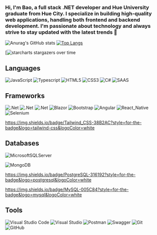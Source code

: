### Hi, I'm Bao, a full stack .NET developer and Hue University graduate from Hue City. I specialize in building high-quality web applications, handling both frontend and backend development. I'm passionate about technology and always strive to stay updated with the latest trends 👋
![Anurag's GitHub stats](https://github-readme-stats.vercel.app/api?username=baoluong2900&show_icons=true&theme=blue-green)
[![Top Langs](https://github-readme-stats.vercel.app/api/top-langs/?username=baoluong2900&layout=compact)](https://github.com/baoluong2900/github-readme-stats)

[![starcharts stargazers over time](https://starchart.cc/{baoluong2900}/{repo}.svg)


## Languages
![JavaScript](https://img.shields.io/badge/Javascript-%23323330.svg?style=flat&logo=javascript&logoColor=%23F7DF1E)
![Typescript](https://img.shields.io/badge/Typescript-ffffff.svg?style=flat&logo=typescript)
![HTML5](https://img.shields.io/badge/HTML5-%23E34F26.svg?style=flat&logo=html5&logoColor=white)
![CSS3](https://img.shields.io/badge/CSS3-%231572B6.svg?style=flat&logo=css3&logoColor=white)
![C#](https://img.shields.io/badge/C%23-%23239120.svg?style=flat&logo=c-sharp&logoColor=white)
![SAAS](https://img.shields.io/badge/Sass-CC6699?style=flat&logo=sass&logoColor=white)

## Frameworks
![.Net](https://img.shields.io/badge/.NET-5C2D91?style=flat&logo=.net&logoColor=white)
![.Net](https://img.shields.io/badge/EF%20Core-5C2D91?style=flat&logo=.net&logoColor=white)
![.Net](https://img.shields.io/badge/Identity-5C2D91?style=flat&logo=.net&logoColor=white)
![Blazor](https://img.shields.io/badge/Blazor-%235C2D91.svg?style=flat&logo=blazor&logoColor=white)
![Bootstrap](https://img.shields.io/badge/Bootstrap-%23563D7C.svg?style=flat&logo=bootstrap&logoColor=white)
![Angular](https://img.shields.io/badge/Angular-B52E31.svg?style=flat&logo=angular&logoColor=white)
![React_Native](https://img.shields.io/badge/React_Native-20232A?style=flat&logo=react&logoColor=61DAFB)
![Selenium](https://img.shields.io/badge/-Selenium-%43B02A?style=flat&logo=selenium&logoColor=white)

https://img.shields.io/badge/Tailwind_CSS-38B2AC?style=for-the-badge&logo=tailwind-css&logoColor=white

## Databases
![MicrosoftSQLServer](https://img.shields.io/badge/Microsoft%20SQL%20Server-CC2927?style=flat&logo=microsoft%20sql%20server&logoColor=white)

![MongoDB](https://img.shields.io/badge/MongoDB-%234ea94b.svg?style=flat&logo=mongodb&logoColor=white)

https://img.shields.io/badge/PostgreSQL-316192?style=for-the-badge&logo=postgresql&logoColor=white

https://img.shields.io/badge/MySQL-005C84?style=for-the-badge&logo=mysql&logoColor=white

## Tools
![Visual Studio Code](https://img.shields.io/badge/Visual%20Studio%20Code-0078d7.svg?style=flat&logo=visual-studio-code&logoColor=white)
![Visual Studio](https://img.shields.io/badge/Visual%20Studio-5C2D91.svg?style=flat&logo=visual-studio&logoColor=white)
![Postman](https://img.shields.io/badge/Postman-FF6C37?style=flat&logo=postman&logoColor=white)
![Swagger](https://img.shields.io/badge/-Swagger-%23Clojure?style=flat&logo=swagger&logoColor=white)
![Git](https://img.shields.io/badge/Git-%23F05033.svg?style=flat&logo=git&logoColor=white)
![GitHub](https://img.shields.io/badge/Github-%23121011.svg?style=flat&logo=github&logoColor=white)

<!--
**baoluong2900/baoluong2900** is a ✨ _special_ ✨ repository because its `README.md` (this file) appears on your GitHub profile.

Here are some ideas to get you started:

- 🔭 I’m currently working on ...
- 🌱 I’m currently learning ...
- 👯 I’m looking to collaborate on ...
- 🤔 I’m looking for help with ...
- 💬 Ask me about ...
- 📫 How to reach me: ...
- 😄 Pronouns: ...
- ⚡ Fun fact: ...
-->
